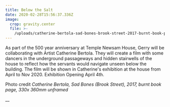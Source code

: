 ```yaml
---
title: Below the Salt
date: 2020-02-28T15:56:37.336Z
image:
  crop: gravity.center
  file: >-
    /uploads/catherine-bertola-sad-bones-brook-street-2017-burnt-book-page-330x-360mm-unframed.jpg
---
```

As part of the 500 year anniversary at Temple Newsam House, Gerry will be collaborating with Artist Catherine Bertola. They will create a film with some dancers in the underground passageways and hidden stairwells of the house to reflect how the servants would navigate unseen below the building.  The film will be shown in Catherine's exhibition at the house from April  to Nov 2020. Exhibition Opening April 4th.

Photo credit *Catherine Bertola, Sad Bones (Brook Street), 2017, burnt book page, 330x 360mm unframed*

__
